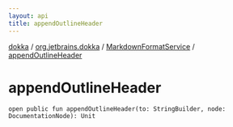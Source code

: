 ```yaml
---
layout: api
title: appendOutlineHeader
---
```

[dokka](../../index.html) / [org.jetbrains.dokka](../index.html) / [MarkdownFormatService](index.html) / [appendOutlineHeader](appendOutlineHeader.html)


# appendOutlineHeader



```
open public fun appendOutlineHeader(to: StringBuilder, node: DocumentationNode): Unit
```

